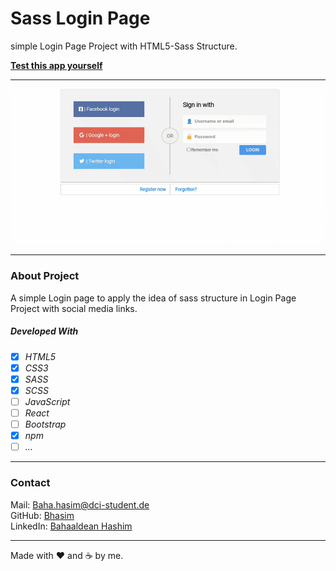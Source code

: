 # Sass Login Page

simple Login Page Project with HTML5-Sass Structure.

**[Test this app yourself](https://github.com/Bhasim/sass-log-in-page)**

---

![Screenshot from Project](./src/images/bhasim-github.gif)

---

### About Project

A simple Login page to apply the idea of sass structure in Login Page Project with social media links.


##### Developed With

- [x] _HTML5_
- [x] _CSS3_
- [x] _SASS_
- [x] _SCSS_
- [ ] _JavaScript_
- [ ] _React_
- [ ] _Bootstrap_
- [x] _npm_
- [ ] _..._

---

### Contact

Mail: <Baha.hasim@dci-student.de><br>
GitHub: [Bhasim](https://github.com/)<br>
LinkedIn: [Bahaaldean Hashim](https://www.linkedin.com/in/bahaaldean-hashim-598463103)

---


Made with ❤️ and ☕ by me.